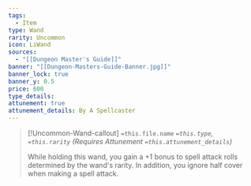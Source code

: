```yaml
---
tags:
  - Item
type: Wand
rarity: Uncommon
icon: LiWand
sources:
  - "[[Dungeon Master's Guide]]"
banner: "[[Dungeon-Masters-Guide-Banner.jpg]]"
banner_lock: true
banner_y: 0.5
price: 600
type_details: 
attunement: true
attunement_details: By A Spellcaster
---
```


>[!Uncommon-Wand-callout] `=this.file.name`
> *`=this.type`, `=this.rarity` (Requires Attunement `=this.attunement_details`)*
>
> While holding this wand, you gain a +1 bonus to spell attack rolls determined by the wand's rarity. In addition, you ignore half cover when making a spell attack.